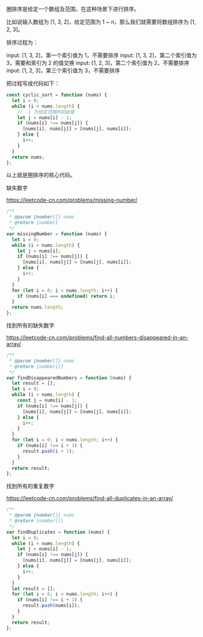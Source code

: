 圈排序是给定一个数组及范围，在这种场景下进行排序。

比如说输入数组为 [1, 3, 2]，给定范围为 1 ~ n，那么我们就需要将数组排序为 [1, 2, 3]。

排序过程为：

input: [1, 3, 2]，第一个索引值为 1，不需要排序
input: [1, 3, 2]，第二个索引值为 3，需要和索引为 2 的值交换
input: [1, 2, 3]，第二个索引值为 2，不需要排序
input: [1, 2, 3]，第三个索引值为 3，不需要排序

把过程写成代码如下：

```js
const cyclic_sort = function (nums) {
  let i = 0;
  while (i < nums.length) {
    // -1 为给定范围的初始值
    let j = nums[i] - 1;
    if (nums[i] !== nums[j]) {
      [nums[i], nums[j]] = [nums[j], nums[i]];
    } else {
      i++;
    }
  }
  return nums;
};
```

以上就是圈排序的核心代码。

缺失数字

https://leetcode-cn.com/problems/missing-number/

```js
/**
 * @param {number[]} nums
 * @return {number}
 */
var missingNumber = function (nums) {
  let i = 0;
  while (i < nums.length) {
    let j = nums[i];
    if (nums[i] !== nums[j]) {
      [nums[i], nums[j]] = [nums[j], nums[i]];
    } else {
      i++;
    }
  }
  for (let i = 0; i < nums.length; i++) {
    if (nums[i] === undefined) return i;
  }
  return nums.length;
};
```

找到所有的缺失数字

https://leetcode-cn.com/problems/find-all-numbers-disappeared-in-an-array/

```js
/**
 * @param {number[]} nums
 * @return {number[]}
 */
var findDisappearedNumbers = function (nums) {
  let result = [];
  let i = 0;
  while (i < nums.length) {
    const j = nums[i] - 1;
    if (nums[i] !== nums[j]) {
      [nums[i], nums[j]] = [nums[j], nums[i]];
    } else {
      i++;
    }
  }
  for (let i = 0; i < nums.length; i++) {
    if (nums[i] !== i + 1) {
      result.push(i + 1);
    }
  }
  return result;
};
```

找到所有的重复数字

https://leetcode-cn.com/problems/find-all-duplicates-in-an-array/

```js
/**
 * @param {number[]} nums
 * @return {number[]}
 */
var findDuplicates = function (nums) {
  let i = 0;
  while (i < nums.length) {
    let j = nums[i] - 1;
    if (nums[i] !== nums[j]) {
      [nums[i], nums[j]] = [nums[j], nums[i]];
    } else {
      i++;
    }
  }
  let result = [];
  for (let i = 0; i < nums.length; i++) {
    if (nums[i] !== i + 1) {
      result.push(nums[i]);
    }
  }
  return result;
};
```
